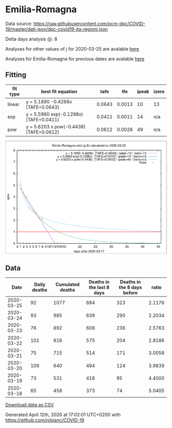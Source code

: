 # Emilia-Romagna

Data source: https://raw.githubusercontent.com/pcm-dpc/COVID-19/master/dati-json/dpc-covid19-ita-regioni.json

Delta days analysis (j): 8

Analyses for other values of j for 2020-03-25 are avalable [here](../2020-03-25/README.md)

Analyses for Emilia-Romagna for previous dates are avalable [here](../README.md)

## Fitting 
|fit type|best fit equation|tafe|tfe|ipeak|izero|
|-------|-----|--------|------|---|---|
|linear|y = 5.1890 -0.4268x  [TAFE=0.0643]|0.0643|0.0013|10|13|
|exp|y = 5.5960 exp(-0.1298x)  [TAFE=0.0411]|0.0411|0.0011|14|n/a|
|pow|y = 5.6203 x pow(-0.4438)  [TAFE=0.0612]|0.0612|0.0028|49|n/a|

![Plot](COVID-19_emilia-romagna_j8_2020-03-25.png)

## Data
|Date|Daily deaths|Cumulated deaths|Deaths in the last 8 days|Deaths in the 8 days before|ratio|
|----|----------|-----------|-------|--------------------|-----|
|2020-03-25|92|1077|684|323|2.1176|
|2020-03-24|93|985|639|290|2.2034|
|2020-03-23|76|892|608|236|2.5763|
|2020-03-22|101|816|575|204|2.8186|
|2020-03-21|75|715|514|171|3.0058|
|2020-03-20|109|640|494|124|3.9839|
|2020-03-19|73|531|418|95|4.4000|
|2020-03-18|65|458|373|74|5.0405|

[Download data as CSV](COVID-19_emilia-romagna_j8_2020-03-25.csv)

Generated April 12th, 2020 at 17:02:01 UTC+0200 with https://github.com/robianc/COVID-19
